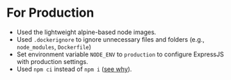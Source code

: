 # For Production

- Used the lightweight alpine-based node images.
- Used `.dockerignore` to ignore unnecessary files and folders (e.g., `node_modules`, `Dockerfile`)
- Set environment variable `NODE_ENV` to `production` to configure ExpressJS with production settings.
- Used `npm ci` instead of `npm i` ([see why](https://docs.npmjs.com/cli/v8/commands/npm-ci)).

